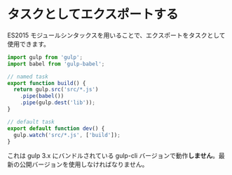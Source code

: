 # タスクとしてエクスポートする

ES2015 モジュールシンタックスを用いることで、エクスポートをタスクとして使用できます。

```js
import gulp from 'gulp';
import babel from 'gulp-babel';

// named task
export function build() {
  return gulp.src('src/*.js')
    .pipe(babel())
    .pipe(gulp.dest('lib'));
}

// default task
export default function dev() {
  gulp.watch('src/*.js', ['build']);
}
```

これは gulp 3.x にバンドルされている gulp-cli バージョンで動作**しません**。最新の公開バージョンを使用しなければなりません。
